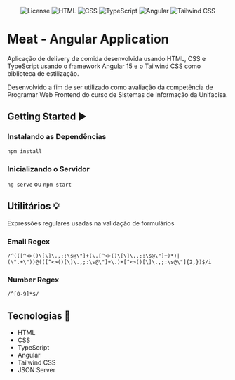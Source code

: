<p align="center">
  <img alt="License" src="https://img.shields.io/badge/License-MIT-f97316?style=for-the-badge">
  <img alt="HTML" src="https://img.shields.io/badge/HTML5-E34F26?style=for-the-badge&logo=html5&logoColor=white">
  <img alt="CSS" src="https://img.shields.io/badge/CSS3-1572B6?style=for-the-badge&logo=css3&logoColor=white">
  <img alt="TypeScript" src="https://img.shields.io/badge/TypeScript-007ACC?style=for-the-badge&logo=typescript&logoColor=white">
  <img alt="Angular" src="https://img.shields.io/badge/Angular-DD0031?style=for-the-badge&logo=angular&logoColor=white">
  <img alt="Tailwind CSS" src="https://img.shields.io/badge/Tailwind_CSS-38B2AC?style=for-the-badge&logo=tailwind-css&logoColor=white">
</p>

# Meat - Angular Application

Aplicação de delivery de comida desenvolvida usando HTML, CSS e TypeScript usando o framework Angular 15 e o Tailwind CSS como biblioteca de estilização.

Desenvolvido a fim de ser utilizado como avaliação da competência de Programar Web Frontend do curso de Sistemas de Informação da Unifacisa.

## Getting Started ▶️

### Instalando as Dependências

`npm install`

### Inicializando o Servidor

`ng serve` ou `npm start`

## Utilitários 💡

Expressões regulares usadas na validação de formulários

### Email Regex

`/^(([^<>()\[\]\.,;:\s@\"]+(\.[^<>()\[\]\.,;:\s@\"]+)*)|(\".+\"))@(([^<>()[\]\.,;:\s@\"]+\.)+[^<>()[\]\.,;:\s@\"]{2,})$/i`

### Number Regex

`/^[0-9]*$/`

## Tecnologias 🚀

- HTML
- CSS
- TypeScript
- Angular
- Tailwind CSS
- JSON Server
